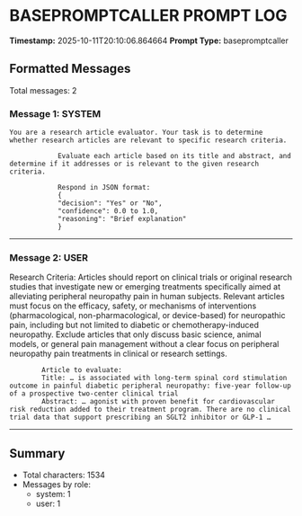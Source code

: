# BASEPROMPTCALLER PROMPT LOG
**Timestamp:** 2025-10-11T20:10:06.864664
**Prompt Type:** basepromptcaller

## Formatted Messages
Total messages: 2

### Message 1: SYSTEM

```
You are a research article evaluator. Your task is to determine whether research articles are relevant to specific research criteria.

            Evaluate each article based on its title and abstract, and determine if it addresses or is relevant to the given research criteria.

            Respond in JSON format:
            {
            "decision": "Yes" or "No",
            "confidence": 0.0 to 1.0,
            "reasoning": "Brief explanation"
            }
```

---

### Message 2: USER

Research Criteria: Articles should report on clinical trials or original research studies that investigate new or emerging treatments specifically aimed at alleviating peripheral neuropathy pain in human subjects. Relevant articles must focus on the efficacy, safety, or mechanisms of interventions (pharmacological, non-pharmacological, or device-based) for neuropathic pain, including but not limited to diabetic or chemotherapy-induced neuropathy. Exclude articles that only discuss basic science, animal models, or general pain management without a clear focus on peripheral neuropathy pain treatments in clinical or research settings.

            Article to evaluate:
            Title: … is associated with long-term spinal cord stimulation outcome in painful diabetic peripheral neuropathy: five-year follow-up of a prospective two-center clinical trial
            Abstract: … agonist with proven benefit for cardiovascular risk reduction added to their treatment program. There are no clinical trial data that support prescribing an SGLT2 inhibitor or GLP-1 …

---

## Summary
- Total characters: 1534
- Messages by role:
  - system: 1
  - user: 1